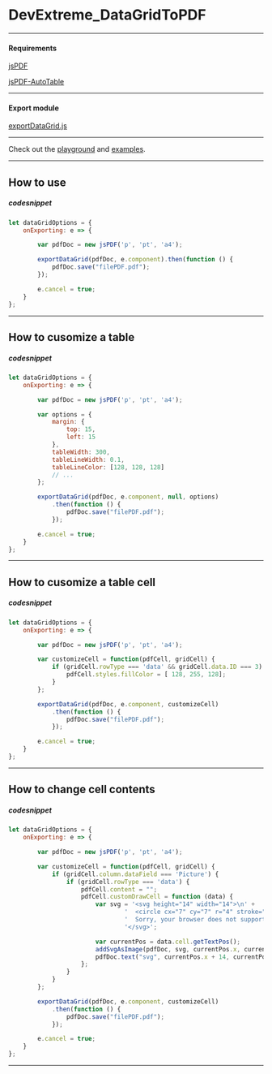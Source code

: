 # DevExtreme_DataGridToPDF

---

#### Requirements

[jsPDF](https://github.com/MrRio/jsPDF)

[jsPDF-AutoTable](https://github.com/simonbengtsson/jsPDF-AutoTable)

---

#### Export module

[exportDataGrid.js](https://github.com/KuznetsovVN/DevExtreme_DataGridToPDF/blob/master/js/exporter/exportDataGrid.js)

---

Check out the [playground](https://kuznetsovvn.github.io/DevExtreme_DataGridToPDF/demos/playground.html) and [examples](https://github.com/KuznetsovVN/DevExtreme_DataGridToPDF/tree/master/demos/dxDataGrid/jsPDF).

---

## How to use

##### codesnippet
```javascript
let dataGridOptions = {
    onExporting: e => {

        var pdfDoc = new jsPDF('p', 'pt', 'a4');

        exportDataGrid(pdfDoc, e.component).then(function () {
            pdfDoc.save("filePDF.pdf");
        });

        e.cancel = true;
    } 
};  
```

---

## How to cusomize a table

##### codesnippet
```javascript
let dataGridOptions = {
    onExporting: e => {

        var pdfDoc = new jsPDF('p', 'pt', 'a4');

        var options = {
            margin: {
                top: 15,
                left: 15
            },
            tableWidth: 300,
            tableLineWidth: 0.1,
            tableLineColor: [128, 128, 128]
            // ...
        };

        exportDataGrid(pdfDoc, e.component, null, options)
            .then(function () {
                pdfDoc.save("filePDF.pdf");
            });

        e.cancel = true;
    } 
};  
```

---

## How to cusomize a table cell

##### codesnippet
```javascript
let dataGridOptions = {
    onExporting: e => {

        var pdfDoc = new jsPDF('p', 'pt', 'a4');

        var customizeCell = function(pdfCell, gridCell) {
            if (gridCell.rowType === 'data' && gridCell.data.ID === 3) {
                pdfCell.styles.fillColor = [ 128, 255, 128];
            }
        };

        exportDataGrid(pdfDoc, e.component, customizeCell)
            .then(function () {
                pdfDoc.save("filePDF.pdf");
            });

        e.cancel = true;
    } 
};  
```

---

## How to change cell contents

##### codesnippet
```javascript
let dataGridOptions = {
    onExporting: e => {

        var pdfDoc = new jsPDF('p', 'pt', 'a4');

        var customizeCell = function(pdfCell, gridCell) {
            if (gridCell.column.dataField === 'Picture') {
                if (gridCell.rowType === 'data') {
                    pdfCell.content = "";
                    pdfCell.customDrawCell = function (data) {
                        var svg = '<svg height="14" width="14">\n' +
                                '  <circle cx="7" cy="7" r="4" stroke="blue" stroke-width="1" fill="red" />\n' +
                                '  Sorry, your browser does not support inline SVG.  \n' +
                                '</svg>';

                        var currentPos = data.cell.getTextPos();
                        addSvgAsImage(pdfDoc, svg, currentPos.x, currentPos.y, 14, 14);
                        pdfDoc.text("svg", currentPos.x + 14, currentPos.y, { baseline: 'top' });
                    };
                }
            }
        };

        exportDataGrid(pdfDoc, e.component, customizeCell)
            .then(function () {
                pdfDoc.save("filePDF.pdf");
            });

        e.cancel = true;
    } 
};  
```

---
